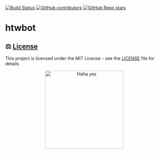[![Build Status](https://github.com/biospheere/htwbot/workflows/Build/badge.svg?branch=master)](https://github.com/biospheere/htwbot/actions)
[![GitHub contributors](https://img.shields.io/github/contributors/biospheere/htwbot.svg)](https://github.com/Biospheere/htwbot/graphs/contributors/)
[![GitHub Repo stars](https://img.shields.io/github/stars/Biospheere/htwbot?style=social)](https://github.com/Biospheere/htwbot/stargazers)

# htwbot

## ⚖ [License](LICENSE)
This project is licensed under the MIT License - see the [LICENSE](LICENSE) file for details

<p align="center">
  <img alt="Haha yes " width="250px" src="https://i.imgur.com/5bXJeZt.png">
  <br>
</p>